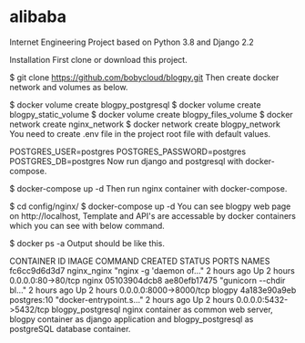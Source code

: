 # alibaba
Internet Engineering Project based on Python 3.8 and Django 2.2 

Installation
First clone or download this project.

$ git clone https://github.com/bobycloud/blogpy.git
Then create docker network and volumes as below.

$ docker volume create blogpy_postgresql
$ docker volume create blogpy_static_volume
$ docker volume create blogpy_files_volume
$ docker network create nginx_network
$ docker network create blogpy_network
You need to create .env file in the project root file with default values.

POSTGRES_USER=postgres
POSTGRES_PASSWORD=postgres
POSTGRES_DB=postgres
Now run django and postgresql with docker-compose.

$ docker-compose up -d
Then run nginx container with docker-compose.

$ cd config/nginx/
$ docker-compose up -d
You can see blogpy web page on http://localhost, Template and API's are accessable by docker containers which you can see with below command.

$ docker ps -a
Output should be like this.

CONTAINER ID        IMAGE               COMMAND                  CREATED             STATUS              PORTS                    NAMES
fc6cc9d6d3d7        nginx_nginx         "nginx -g 'daemon of…"   2 hours ago         Up 2 hours          0.0.0.0:80->80/tcp       nginx
05103904dcb8        ae80efb17475        "gunicorn --chdir bl…"   2 hours ago         Up 2 hours          0.0.0.0:8000->8000/tcp   blogpy
4a183e90a9eb        postgres:10         "docker-entrypoint.s…"   2 hours ago         Up 2 hours          0.0.0.0:5432->5432/tcp   blogpy_postgresql
nginx container as common web server, blogpy container as django application and blogpy_postgresql as postgreSQL database container.
